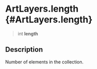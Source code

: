 ArtLayers.length {#ArtLayers.length}
================

> int **length**

Description
-----------

Number of elements in the collection.

